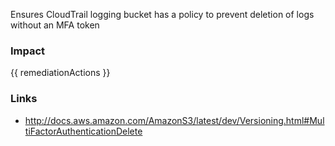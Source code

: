 
Ensures CloudTrail logging bucket has a policy to prevent deletion of logs without an MFA token

### Impact
<!-- Add Impact here -->

<!-- DO NOT CHANGE -->
{{ remediationActions }}

### Links
- http://docs.aws.amazon.com/AmazonS3/latest/dev/Versioning.html#MultiFactorAuthenticationDelete



